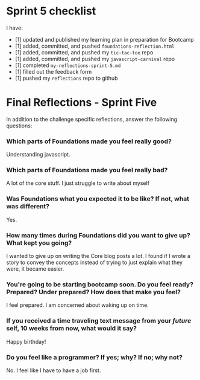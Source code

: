 # Sprint 5 checklist

I have:

- [1] updated and published my learning plan in preparation for Bootcamp
- [1] added, committed, and pushed `foundations-reflection.html`
- [1] added, committed, and pushed my `tic-tac-toe` repo
- [1] added, committed, and pushed my `javascript-carnival` repo
- [1] completed `my-reflections-sprint-5.md`
- [1] filled out the feedback form
- [1] pushed my `reflections` repo to github

# Final Reflections - Sprint Five

In addition to the challenge specific reflections, answer the following questions:

### Which parts of Foundations made you feel really good?

Understanding javascript.

### Which parts of Foundations made you feel really bad?

A lot of the core stuff. I just struggle to write about myself

### Was Foundations what you expected it to be like? If not, what was different?

Yes.

### How many times during Foundations did you want to give up? What kept you going?

I wanted to give up on writing the Core blog posts a lot. I found if I wrote a story to convey the concepts instead of trying to just explain what they were, it became easier.

### You're going to be starting bootcamp soon. Do you feel ready? Prepared? Under prepared? How does that make you feel?

I feel prepared. I am concerned about waking up on time.

### If you received a time traveling text message from your _future_ self, 10 weeks from now, what would it say?

Happy birthday!

### Do you feel like a programmer? If yes; why? If no; why not?

No. I feel like I have to have a job first.
